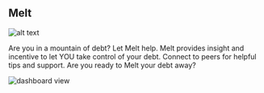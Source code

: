 ## Melt

![alt text](http://uxdrew.io/melt/brand.png)

Are you in a mountain of debt?  Let Melt help.  Melt provides insight and incentive to let YOU take control of your debt.  Connect to peers for helpful tips and support.  Are you ready to Melt your debt away?

![dashboard view](http://uxdrew.io/melt/dashboard.png)
